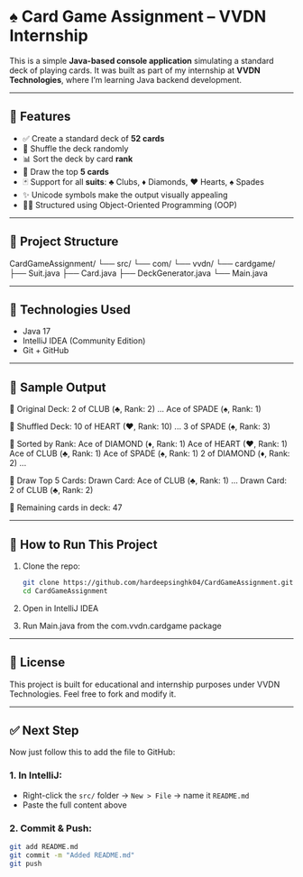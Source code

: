 # ♠️ Card Game Assignment – VVDN Internship

This is a simple **Java-based console application** simulating a standard deck of playing cards. It was built as part of my internship at **VVDN Technologies**, where I’m learning Java backend development.

---

## 🧩 Features

- ✅ Create a standard deck of **52 cards**
- 🔀 Shuffle the deck randomly
- 📊 Sort the deck by card **rank**
- 🎯 Draw the top **5 cards**
- 🃏 Support for all **suits**: ♣️ Clubs, ♦️ Diamonds, ♥️ Hearts, ♠️ Spades
- ✨ Unicode symbols make the output visually appealing
- 👨‍💻 Structured using Object-Oriented Programming (OOP)

---

## 📂 Project Structure

CardGameAssignment/
└── src/
    └── com/
        └── vvdn/
            └── cardgame/
                ├── Suit.java
                ├── Card.java
                ├── DeckGenerator.java
                └── Main.java

---

## 🧠 Technologies Used

- Java 17
- IntelliJ IDEA (Community Edition)
- Git + GitHub

---

## 📸 Sample Output

🔸 Original Deck:
2 of CLUB (♣, Rank: 2)
...
Ace of SPADE (♠, Rank: 1)

🔸 Shuffled Deck:
10 of HEART (♥, Rank: 10)
...
3 of SPADE (♠, Rank: 3)

🔸 Sorted by Rank:
Ace of DIAMOND (♦, Rank: 1)
Ace of HEART (♥, Rank: 1)
Ace of CLUB (♣, Rank: 1)
Ace of SPADE (♠, Rank: 1)
2 of DIAMOND (♦, Rank: 2)
...

🔸 Draw Top 5 Cards:
Drawn Card: Ace of CLUB (♣, Rank: 1)
...
Drawn Card: 2 of CLUB (♣, Rank: 2)

🔸 Remaining cards in deck: 47


---

## 🚀 How to Run This Project

1. Clone the repo:
   ```bash
   git clone https://github.com/hardeepsinghk04/CardGameAssignment.git
   cd CardGameAssignment

2. Open in IntelliJ IDEA

3. Run Main.java from the com.vvdn.cardgame package

---

## 📌 License

This project is built for educational and internship purposes under VVDN Technologies. Feel free to fork and modify it.


---

## ✅ Next Step

Now just follow this to add the file to GitHub:

### 1. In IntelliJ:
- Right-click the `src/` folder → `New > File` → name it `README.md`
- Paste the full content above

### 2. Commit & Push:
```bash
git add README.md
git commit -m "Added README.md"
git push
